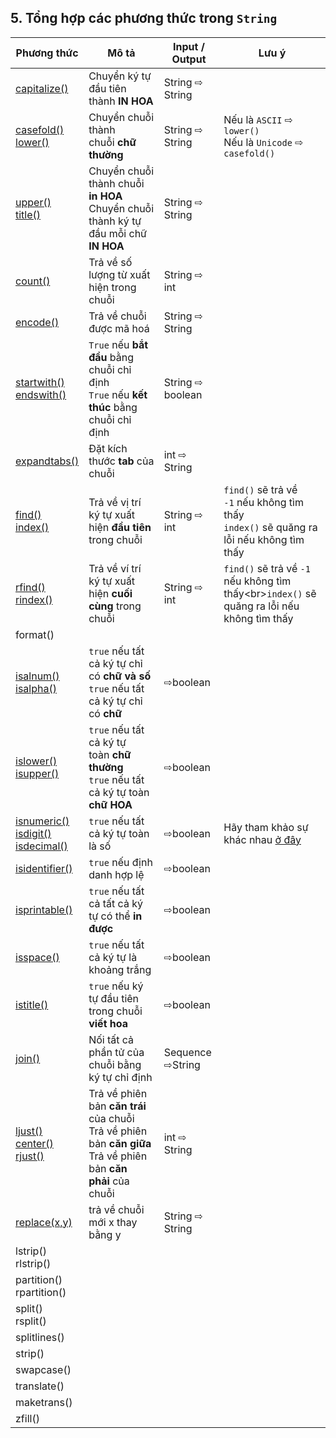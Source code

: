 ## 5. Tổng hợp các phương thức trong `String`

| Phương thức                                                                                                                                                                                                                  | Mô tả                                                                                                               | Input / Output   | Lưu ý                                                                                                                                                                |
| ---------------------------------------------------------------------------------------------------------------------------------------------------------------------------------------------------------------------------- | ------------------------------------------------------------------------------------------------------------------- | ---------------- | -------------------------------------------------------------------------------------------------------------------------------------------------------------------- |
| [capitalize()](https://www.w3schools.com/python/ref_string_capitalize.asp)                                                                                                                                                   | Chuyển ký tự đầu tiên thành **IN HOA**                                                                              | String ⇨ String  |                                                                                                                                                                      |
| [casefold()](https://www.w3schools.com/python/ref_string_casefold.asp)<br>[lower()](https://www.w3schools.com/python/ref_string_lower.asp)                                                                                   | Chuyển chuỗi thành chuỗi **chữ thường**                                                                             | String ⇨ String  | Nếu là `ASCII` ⇨ `lower()`<br>Nếu là `Unicode` ⇨ `casefold()`                                                                                                        |
| [upper()](https://www.w3schools.com/python/ref_string_upper.asp)<br>[title()](https://www.w3schools.com/python/ref_string_title.asp)                                                                                         | Chuyển chuỗi thành chuỗi **in HOA**<br>Chuyển chuỗi thành ký tự đầu mỗi chữ **IN HOA**                              | String ⇨ String  |                                                                                                                                                                      |
| [count()](https://www.w3schools.com/python/ref_string_count.asp)                                                                                                                                                             | Trả về số lượng từ xuất hiện trong chuỗi                                                                            | String ⇨ int     |                                                                                                                                                                      |
| [encode()](https://www.w3schools.com/python/ref_string_encode.asp)                                                                                                                                                           | Trả về chuỗi được mã hoá                                                                                            | String ⇨ String  |                                                                                                                                                                      |
| [startwith()](https://www.w3schools.com/python/ref_string_startswith.asp)<br>[endswith()](https://www.w3schools.com/python/ref_string_endswith.asp)                                                                          | `True` nếu **bắt đầu** bằng chuỗi chỉ định<br>`True` nếu **kết thúc** bằng chuỗi chỉ định                           | String ⇨ boolean |                                                                                                                                                                      |
| [expandtabs()](https://www.w3schools.com/python/ref_string_expandtabs.asp)                                                                                                                                                   | Đặt kích thước **tab** của chuỗi                                                                                    | int ⇨ String     |                                                                                                                                                                      |
| [find()](https://www.w3schools.com/python/ref_string_find.asp)<br>[index()](https://www.w3schools.com/python/ref_string_index.asp)                                                                                           | Trả về vị trí ký tự xuất hiện **đầu tiên** trong chuỗi                                                              | String ⇨ int     | `find()` sẽ trả về `-1` nếu không tìm thấy<br>`index()` sẽ quăng ra lỗi nếu không tìm thấy                                                                           |
| [rfind()](https://www.w3schools.com/python/ref_string_rfind.asp)<br>[rindex()](https://www.w3schools.com/python/ref_string_rindex.asp)<br>                                                                                   | Trả về ví trí ký tự xuất hiện **cuối cùng** trong chuỗi                                                             | String ⇨ int     | `find()` sẽ trả về `-1` nếu không tìm thấy&lt;br&gt;`index()` sẽ quăng ra lỗi nếu không tìm thấy                                                                     |
| format()                                                                                                                                                                                                                     |                                                                                                                     |                  |                                                                                                                                                                      |
| [isalnum()](https://www.w3schools.com/python/ref_string_isalnum.asp)<br>[isalpha()](https://www.w3schools.com/python/ref_string_isalpha.asp)<br>                                                                             | `true` nếu tất cả ký tự chỉ có **chữ và số**<br>`true` nếu tất cả ký tự chỉ có **chữ**                              | ⇨boolean         |                                                                                                                                                                      |
| [islower()](https://www.w3schools.com/python/ref_string_islower.asp)<br>[isupper()](https://www.w3schools.com/python/ref_string_isupper.asp)                                                                                 | `true` nếu tất cả ký tự toàn **chữ thường**<br>`true` nếu tất cả ký tự toàn **chữ HOA**                             | ⇨boolean         |                                                                                                                                                                      |
| [isnumeric()](https://www.w3schools.com/python/ref_string_isnumeric.asp)<br>[isdigit()](https://www.w3schools.com/python/ref_string_isdigit.asp)<br>[isdecimal()](https://www.w3schools.com/python/ref_string_isdecimal.asp) | `true` nếu tất cả ký tự toàn là số                                                                                  | ⇨boolean         | Hãy tham khảo sự khác nhau [ở đây](https://stackoverflow.com/questions/44891070/whats-the-difference-between-str-isdigit-isnumeric-and-isdecimal-in-python/44891278) |
| [isidentifier()](https://www.w3schools.com/python/ref_string_isidentifier.asp)                                                                                                                                               | `true` nếu định danh hợp lệ                                                                                         | ⇨boolean         |                                                                                                                                                                      |
| [isprintable()](https://www.w3schools.com/python/ref_string_isprintable.asp)                                                                                                                                                 | `true` nếu tất cả tất cả ký tự có thể **in được**                                                                   | ⇨boolean         |                                                                                                                                                                      |
| [isspace()](https://www.w3schools.com/python/ref_string_isspace.asp)                                                                                                                                                         | `true` nếu tất cả ký tự là khoảng trắng                                                                             | ⇨boolean         |                                                                                                                                                                      |
| [istitle()](https://www.w3schools.com/python/ref_string_istitle.asp)                                                                                                                                                         | `true` nếu ký tự đầu tiên trong chuỗi **viết hoa**                                                                  | ⇨boolean         |                                                                                                                                                                      |
| [join()](https://www.w3schools.com/python/ref_string_join.asp)                                                                                                                                                               | Nối tất cả phần tử của chuỗi bằng ký tự chỉ định                                                                    | Sequence ⇨String |                                                                                                                                                                      |
| [ljust()](https://www.w3schools.com/python/ref_string_ljust.asp)<br>[center()](https://www.w3schools.com/python/ref_string_center.asp)<br>[rjust()](https://www.w3schools.com/python/ref_string_rjust.asp)                   | Trả về phiên bản **căn trái** của chuỗi<br>Trả về phiên bản **căn giữa**<br>Trả về phiên bản **căn phải** của chuỗi | int ⇨ String     |                                                                                                                                                                      |
| [replace(x,y)](https://www.w3schools.com/python/ref_string_replace.asp)                                                                                                                                                      | trả về chuỗi mới  x thay bằng y                                                                                     | String ⇨ String  |                                                                                                                                                                      |
| lstrip()<br>rlstrip()                                                                                                                                                                                                        |                                                                                                                     |                  |                                                                                                                                                                      |
| partition()<br>rpartition()                                                                                                                                                                                                  |                                                                                                                     |                  |                                                                                                                                                                      |
| split()<br>rsplit()                                                                                                                                                                                                          |                                                                                                                     |                  |                                                                                                                                                                      |
| splitlines()                                                                                                                                                                                                                 |                                                                                                                     |                  |                                                                                                                                                                      |
| strip()                                                                                                                                                                                                                      |                                                                                                                     |                  |                                                                                                                                                                      |
| swapcase()                                                                                                                                                                                                                   |                                                                                                                     |                  |                                                                                                                                                                      |
| translate()                                                                                                                                                                                                                  |                                                                                                                     |                  |                                                                                                                                                                      |
| maketrans()                                                                                                                                                                                                                  |                                                                                                                     |                  |                                                                                                                                                                      |
| zfill()                                                                                                                                                                                                                      |                                                                                                                     |                  |                                                                                                                                                                      |
